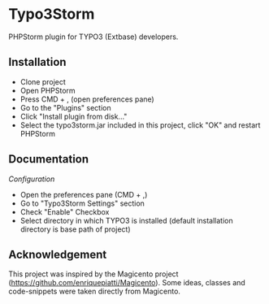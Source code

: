 Typo3Storm
==========

PHPStorm plugin for TYPO3 (Extbase) developers.


Installation
------------

* Clone project
* Open PHPStorm
* Press CMD + , (open preferences pane)
* Go to the "Plugins" section
* Click "Install plugin from disk..."
* Select the typo3storm.jar included in this project, click "OK" and restart PHPStorm


Documentation
-------------

*Configuration*

* Open the preferences pane (CMD + ,)
* Go to "Typo3Storm Settings" section
* Check "Enable" Checkbox
* Select directory in which TYPO3 is installed (default installation directory is base path of project)

Acknowledgement
---------------

This project was inspired by the Magicento project (https://github.com/enriquepiatti/Magicento). Some ideas, classes and code-snippets were taken directly from Magicento.
